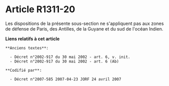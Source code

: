 # Article R1311-20

Les dispositions de la présente sous-section ne s'appliquent pas aux zones de défense de Paris, des Antilles, de la Guyane et
du sud de l'océan Indien.

**Liens relatifs à cet article**

	**Anciens textes**:

	  - Décret n°2002-917 du 30 mai 2002 - art. 6, v. init.
	  - Décret n°2002-917 du 30 mai 2002 - art. 6 (Ab)

	**Codifié par**:

	  - Décret n°2007-585 2007-04-23 JORF 24 avril 2007
